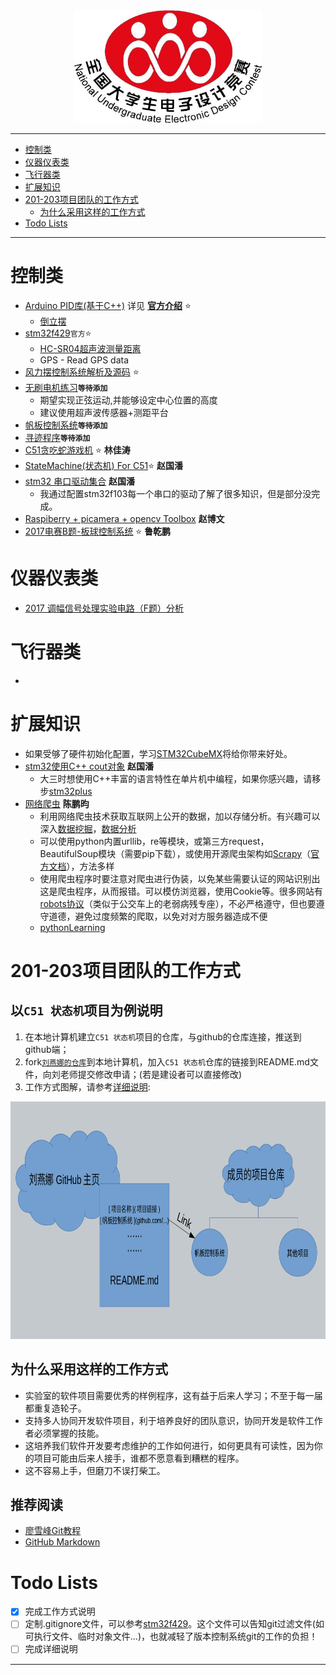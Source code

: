 <div align=center><img width="300" height="180" src="./picture/pic.jpg"/></div>

---

- [控制类](#控制类)
- [仪器仪表类](#仪器仪表类)
- [飞行器类](#飞行器类)
- [扩展知识](#扩展知识)
- [201-203项目团队的工作方式](#201-203项目团队的工作方式)
    - [为什么采用这样的工作方式](#为什么采用这样的工作方式)
- [Todo Lists](#todo-lists)

---
# 控制类
- [Arduino PID库(基于C++)](https://github.com/br3ttb/Arduino-PID-Library) 详见 **[官方介绍](http://playground.arduino.cc/Code/PIDLibrary)** :star:
    - [倒立摆](http://www.arduino.cn/forum.php?mod=viewthread&tid=3826&highlight=%E5%80%92%E7%AB%8B%E6%91%86)
- [stm32f429](https://github.com/MaJerle/stm32f429)`官方`:star:
    - [HC-SR04超声波测量距离](https://github.com/MaJerle/stm32f429/blob/master/00-STM32F429_LIBRARIES/tm_stm32f4_hcsr04.c)
    - GPS - Read GPS data
- [风力摆控制系统解析及源码](http://bbs.eeworld.com.cn/forum.php?mod=viewthread&tid=476344&extra=page%3D1&page=1) :star:
- [无刷电机练习]()**`等待添加`**
    - 期望实现正弦运动,并能够设定中心位置的高度
    - 建议使用超声波传感器+测距平台
- [帆板控制系统]()**`等待添加`**
- [寻迹程序]()**`等待添加`**
- [C51贪吃蛇游戏机](https://github.com/ywg121020/51_sanke_game) :star: **林佳涛**
- [StateMachine(状态机) For C51](https://github.com/zgpTree/c51_state_machine.git):star: **赵国潘**
- [stm32 串口驱动集合](https://github.com/zgpTree/stm32_serial_driver.git) **赵国潘**
    - 我通过配置stm32f103每一个串口的驱动了解了很多知识，但是部分没完成。
- [Raspiberry + picamera + opencv Toolbox](https://github.com/IyangDc/py_opencv_tools.git) **赵博文**
- [2017电赛B题-板球控制系统](https://github.com/xiaohongxiao/ball_rolling_control_system) :star: **鲁乾鹏**  



# 仪器仪表类
- [2017 调幅信号处理实验电路（F题）分析](https://wenku.baidu.com/view/7764e55d854769eae009581b6bd97f192379bf58.html) 

# 飞行器类
- 

# 扩展知识
- 如果受够了硬件初始化配置，学习[STM32CubeMX](http://www.st.com/content/st_com/zh/products/development-tools/software-development-tools/stm32-software-development-tools/stm32-configurators-and-code-generators/stm32cubemx.html)将给你带来好处。
- [stm32使用C++ cout对象](https://github.com/zgpTree/stm32_cppTest) **赵国潘**
    - 大三时想使用C++丰富的语言特性在单片机中编程，如果你感兴趣，请移步[stm32plus](https://github.com/andysworkshop/stm32plus)
- [网络爬虫](https://baike.baidu.com/item/%E7%BD%91%E7%BB%9C%E7%88%AC%E8%99%AB)   **陈鹏昀**
    - 利用网络爬虫技术获取互联网上公开的数据，加以存储分析。有兴趣可以深入[数据挖掘](https://baike.baidu.com/item/%E6%95%B0%E6%8D%AE%E6%8C%96%E6%8E%98)，[数据分析](https://baike.baidu.com/item/%E6%95%B0%E6%8D%AE%E5%88%86%E6%9E%90)
    - 可以使用python内置urllib，re等模块，或第三方request，BeautifulSoup模块（需要pip下载），或使用开源爬虫架构如[Scrapy](https://baike.baidu.com/item/scrapy)（[官方文档](https://doc.scrapy.org/en/latest/intro/overview.html)），方法多样
    - 使用爬虫程序时要注意对爬虫进行伪装，以免某些需要认证的网站识别出这是爬虫程序，从而报错。可以模仿浏览器，使用Cookie等。很多网站有[robots协议](https://baike.baidu.com/item/robots%E5%8D%8F%E8%AE%AE)（类似于公交车上的老弱病残专座），不必严格遵守，但也要遵守道德，避免过度频繁的爬取，以免对对方服务器造成不便
    - [pythonLearning](https://gitee.com/ChenPY95/pythonLearning) 

# 201-203项目团队的工作方式
## 以`C51 状态机`项目为例说明
1. 在本地计算机建立`C51 状态机`项目的仓库，与github的仓库连接，推送到github端；
1. fork[`刘燕娜的仓库`](https://github.com/mti05001/Electronic-Design-Contest)到本地计算机，加入`C51 状态机`仓库的链接到README.md文件，向刘老师提交修改申请；(若是建设者可以直接修改)
1. 工作方式图解，请参考[详细说明](#详细说明):
<div align=center><img width="750" height="380" src="./picture/工作方式图解.png"/></div>

## 为什么采用这样的工作方式
- 实验室的软件项目需要优秀的样例程序，这有益于后来人学习；不至于每一届都重复造轮子。
- 支持多人协同开发软件项目，利于培养良好的团队意识，协同开发是软件工作者必须掌握的技能。
- 这培养我们软件开发要考虑维护的工作如何进行，如何更具有可读性，因为你的项目可能由后来人接手，谁都不愿意看到糟糕的程序。
- 这不容易上手，但磨刀不误打柴工。

## 推荐阅读
- [廖雪峰Git教程](https://www.liaoxuefeng.com/wiki/0013739516305929606dd18361248578c67b8067c8c017b000/001373962845513aefd77a99f4145f0a2c7a7ca057e7570000)
- [GitHub Markdown](https://guides.github.com/features/mastering-markdown/)


# Todo Lists
- [x] 完成工作方式说明
- [ ] 定制.gitignore文件，可以参考[stm32f429](https://github.com/MaJerle/stm32f429)。这个文件可以告知git过滤文件(如可执行文件、临时对象文件...)，也就减轻了版本控制系统git的工作的负担！
- [ ] 完成详细说明

---
<!--# 附录>
